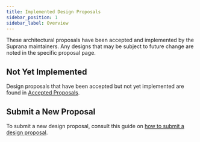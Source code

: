 ```yaml
---
title: Implemented Design Proposals
sidebar_position: 1
sidebar_label: Overview
---
```


These architectural proposals have been accepted and implemented by the Suprana maintainers. Any designs that may be subject to future change are noted in the specific proposal page.

## Not Yet Implemented

Design proposals that have been accepted but not yet implemented are found in [Accepted Proposals](../proposals/accepted-design-proposals.md).

## Submit a New Proposal

To submit a new design proposal, consult this guide on [how to submit a design proposal](../proposals.md#submit-a-design-proposal).
